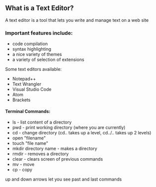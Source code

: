 ## What is a Text Editor?
A text editor is a tool that lets you write and manage text on a web site

### Important features include:
- code compilation
- syntax highlighting
- a nice variety of themes
- a variety of selection of extensions 

Some text editors available:
- Notepad++
- Text Wrangler
- Visual Studio Code
- Atom
- Brackets

#### Terminal Commands:
- ls - list content of a directory
- pwd - print working directory (where you are currently)
- cd - change directory (cd.. takes up a level,  cd../.. takes up 2 levels)
- open "filename"
- touch "file name"
- mkdir directory name - makes a directory
- rmdir - removes a directory
- clear - clears screen of previous commands
- mv - move
- cp - copy

up and down arrows let you see past and last commands






